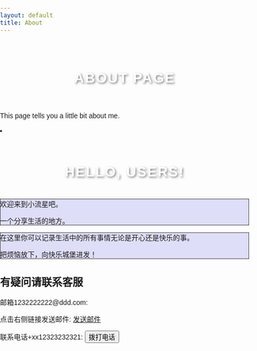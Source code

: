 ```yaml
---
layout: default
title: About
---
```


# About page

This page tells you a little bit about me.
<meta charset="utf-8" />
<title>Bootstrap 实例 - 手机、平板电脑、台式电脑</title>
<link href="https://cdn.staticfile.net/twitter-bootstrap/3.3.7/css/bootstrap.min.css" rel="stylesheet" />
<script src="https://cdn.staticfile.net/jquery/2.0.0/jquery.min.js"></script>
<script src="https://cdn.staticfile.net/twitter-bootstrap/3.3.7/js/bootstrap.min.js"></script>

<meta name="viewport" content="width=device-width, initial-scale=1" />
<link rel="stylesheet" href="https://cdn.staticfile.net/twitter-bootstrap/3.3.7/css/bootstrap.min.css" />
<li class="active">  

<title>About</title>
<style>
   body {
      font-family: Arial, sans-serif;
      margin: 0;
      padding: 0;
      height: 100vh;
      background-image: url('https://img2.imgtp.com/2024/05/09/IaraQwYf.jpg');
      background-size: cover;
      background-position: center;
      display: flex;
      flex-direction: column;
   }
   .header {
      display: flex;
      justify-content: space-between;
      align-items: center;
      padding: 20px;
   }
   .main-content {
      flex-grow: 1;
      display: flex;
      justify-content: center;
      align-items: center;
   }
   h1 {
      color: #fff;
      text-transform: uppercase;
      letter-spacing: 2px;
      text-align: center;
      text-shadow: 2px 2px 4px rgba(0, 0, 0, 0.5);
      padding: 20px;
   }
   nav {
      display: flex;
   }
   nav a {
      color: #fff;
      text-decoration: none;
      margin-right: 20px;
   }
</style>
<body>
   <div class="container">
      <h1>Hello, Users!</h1>
      <div class="row">
         <div class="col-sm-3 col-md-6 col-lg-8" style="background-color: #dedef8; 
            box-shadow: inset 1px -1px 1px #444, 
            inset -1px 1px 1px #444;">
            <p>欢迎来到小流星吧。 </p>
            <p>一个分享生活的地方。</p>
         </div>
         <div class="col-sm-9 col-md-6 col-lg-4" style="background-color: #dedef8;
            box-shadow: inset 1px -1px 1px #444, 
            inset -1px 1px 1px #444;">
            <p>在这里你可以记录生活中的所有事情无论是开心还是快乐的事。</p>
            <p> 把烦恼放下，向快乐城堡进发！ </p>
         </div>
      </div>
   </div>
   <div class="container">  
  <h2>有疑问请联系客服</h2>  
  <p>邮箱1232222222@ddd.com: <span class="glyphicon glyphicon-envelope"></span></p>      
  <p>点击右侧链接发送邮件:  
    <a href="#">  
      <span class="glyphicon glyphicon-envelope"></span> 发送邮件  
    </a>  
  </p>  
  <p>联系电话+xx12323232321:  
    <button type="button" class="btn btn-default btn-sm">  
        <span class="glyphicon glyphicon-phone"></span> 拨打电话  
    </button>  
   </p>
</div>  

</body>
